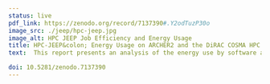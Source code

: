 ```yaml
---
status: live
pdf_link: https://zenodo.org/record/7137390#.Y2odTuzP30o
image_src: ./jeep/hpc-jeep.jpg
image_alt: HPC JEEP Job Efficiency and Energy Usage
title: HPC-JEEP&colon; Energy Usage on ARCHER2 and the DiRAC COSMA HPC services
text:  This report presents an analysis of the energy use by software and research communities on two large UK national HPC services&colon; ARCHER2 (the UK national supercomputing service) and DiRAC COSMA (part of the DiRAC national HPC service). The work was done as part of the HPC-JEEP project funded as part of the UKRI Net Zero DRI Scoping Project.<br>Image credit &colon; <a href="https://net-zero-dri.ceda.ac.uk/">Net Zero Digital Research Infrastructure Scoping project</a>

doi: 10.5281/zenodo.7137390
---
```

